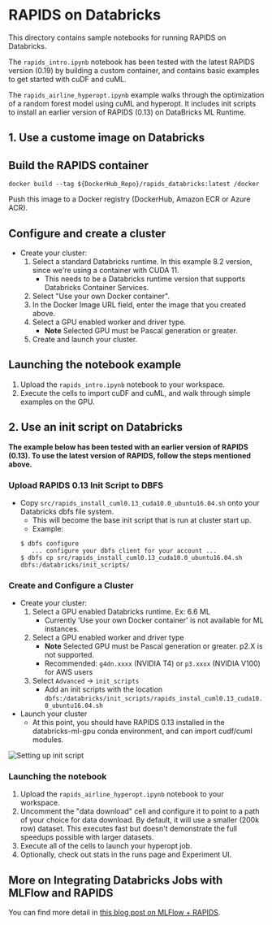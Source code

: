 # RAPIDS on Databricks

This directory contains sample notebooks for running RAPIDS on Databricks.

The `rapids_intro.ipynb` notebook has been tested with the latest RAPIDS version (0.19) by building a custom container, and contains basic examples to get started with cuDF and cuML.

The `rapids_airline_hyperopt.ipynb` example walks through the optimization of a random forest model using cuML and hyperopt. It includes init scripts to install an earlier version of RAPIDS (0.13) on DataBricks ML Runtime. 

## 1. Use a custome image on Databricks

## Build the RAPIDS container

`docker build --tag ${DockerHub_Repo}/rapids_databricks:latest /docker`

Push this image to a Docker registry (DockerHub, Amazon ECR or Azure ACR).

## Configure and create a cluster

* Create your cluster:
    1. Select a standard Databricks runtime. In this example 8.2 version, since we're using a container with CUDA 11.
        *  This needs to be a Databricks runtime version that supports Databricks Container Services.
    2. Select "Use your own Docker container".
    3. In the Docker Image URL field, enter the image that you created above. 
    4. Select a GPU enabled worker and driver type.
        * **Note** Selected GPU must be Pascal generation or greater.
    5. Create and launch your cluster.

## Launching the notebook example

1. Upload the `rapids_intro.ipynb` notebook to your workspace.
2. Execute the cells to import cuDF and cuML, and walk through simple examples on the GPU.

## 2. Use an init script on Databricks

**The example below has been tested with an earlier version of RAPIDS (0.13). To use the latest version of RAPIDS, follow the steps mentioned above.**

### Upload RAPIDS 0.13 Init Script to DBFS
* Copy `src/rapids_install_cuml0.13_cuda10.0_ubuntu16.04.sh` onto your Databricks dbfs file system.
    * This will become the base init script that is run at cluster start up.
    * Example:
    ```shell script
    $ dbfs configure
       ... configure your dbfs client for your account ...
    $ dbfs cp src/rapids_install_cuml0.13_cuda10.0_ubuntu16.04.sh dbfs:/databricks/init_scripts/
    ```
   
### Create and Configure a Cluster
* Create your cluster:
    1. Select a GPU enabled Databricks runtime. Ex: 6.6 ML 
        * Currently 'Use your own Docker container' is not available for ML instances.
    2. Select a GPU enabled worker and driver type
        * **Note** Selected GPU must be Pascal generation or greater. p2.X is not supported.
        * Recommended: `g4dn.xxxx` (NVIDIA T4) or `p3.xxxx` (NVIDIA V100) for AWS users
    3. Select `Advanced` -> `init_scripts`
        * Add an init scripts with the location `dbfs:/databricks/init_scripts/rapids_instal_cuml0.13_cuda10.0_ubuntu16.04.sh`
* Launch your cluster
  * At this point, you should have RAPIDS 0.13 installed in the databricks-ml-gpu conda environment, and can import cudf/cuml modules.

![Setting up init script](imgs/init_script_config.png)

### Launching the notebook

1. Upload the `rapids_airline_hyperopt.ipynb` notebook to your workspace.
2. Uncomment the "data download" cell and configure it to point to a path of your choice for data download. By default, it will use a smaller (200k row) dataset. This executes fast but doesn't demonstrate the full speedups possible with larger datasets.
3. Execute all of the cells to launch your hyperopt job.
4. Optionally, check out stats in the runs page and Experiment UI.


## More on Integrating Databricks Jobs with MLFlow and RAPIDS

You can find more detail in [this blog post on MLFlow + RAPIDS](https://medium.com/rapids-ai/managing-and-deploying-high-performance-machine-learning-models-on-gpus-with-rapids-and-mlflow-753b6fcaf75a).
